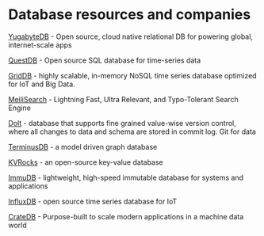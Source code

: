 # Database resources and companies

[YugabyteDB](https://www.yugabyte.com/) - Open source, cloud native relational DB for powering global, internet-scale apps

[QuestDB](https://questdb.io/) - Open source SQL database for time-series data

[GridDB](https://griddb.net/en/) - highly scalable, in-memory NoSQL time series database optimized for IoT and Big Data.

[MeiliSearch](https://github.com/meilisearch/MeiliSearch) - Lightning Fast, Ultra Relevant, and Typo-Tolerant Search Engine

[Dolt](https://github.com/liquidata-inc/dolt) - database that supports fine grained value-wise version control, where all changes to data and schema are stored in commit log. Git for data

[TerminusDB](https://terminusdb.com/) - a model driven graph database

[KVRocks](https://github.com/bitleak/kvrocks) - an open-source key-value database

[ImmuDB](https://immudb.io/) - lightweight, high-speed immutable database for systems and applications

[InfluxDB](https://www.influxdata.com/) - open source time series database for IoT

[CrateDB](https://crate.io/) - Purpose-built to scale modern applications in a machine data world
